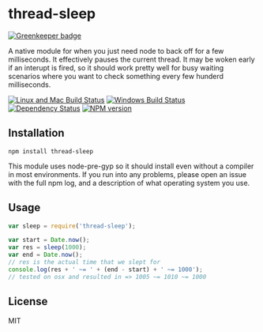 # thread-sleep

[![Greenkeeper badge](https://badges.greenkeeper.io/ForbesLindesay/thread-sleep.svg)](https://greenkeeper.io/)

A native module for when you just need node to back off for a few milliseconds.  It effectively pauses the current thread.  It may be woken early if an interupt is fired, so it should work pretty well for busy waiting scenarios where you want to check something every few hunderd milliseconds.

[![Linux and Mac Build Status](https://img.shields.io/travis/ForbesLindesay/thread-sleep/master.svg?label=Linux%20%26%20Mac%20Build)](https://travis-ci.org/ForbesLindesay/thread-sleep)
[![Windows Build Status](https://img.shields.io/appveyor/ci/ForbesLindesay/thread-sleep/master.svg?label=Windows%20Build)](https://ci.appveyor.com/project/ForbesLindesay/thread-sleep)
[![Dependency Status](https://img.shields.io/david/ForbesLindesay/thread-sleep.svg)](https://david-dm.org/ForbesLindesay/thread-sleep)
[![NPM version](https://img.shields.io/npm/v/thread-sleep.svg)](https://www.npmjs.org/package/thread-sleep)

## Installation

    npm install thread-sleep

This module uses node-pre-gyp so it should install even without a compiler in most environments.  If you run into any problems, please open an issue with the full npm log, and a description of what operating system you use.

## Usage

```js
var sleep = require('thread-sleep');

var start = Date.now();
var res = sleep(1000);
var end = Date.now();
// res is the actual time that we slept for
console.log(res + ' ~= ' + (end - start) + ' ~= 1000');
// tested on osx and resulted in => 1005 ~= 1010 ~= 1000
```

## License

  MIT
